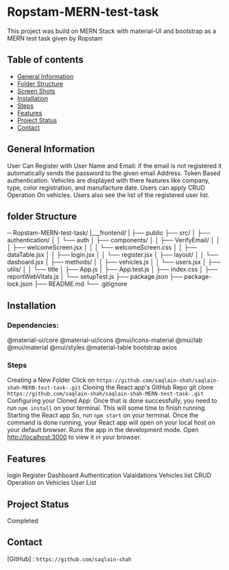 # Ropstam-MERN-test-task

This project was build on MERN Stack with material-UI and bootstrap as a MERN test task given by Ropstam

## Table of contents

- [General Information](##general-info)
- [Folder Structure](##folder-Structure)
- [Screen Shots](##screen-shots)
- [Installation](##installation)
- [Steps](###steps)
- [Features](##features)
- [Project Status](##project-status)
- [Contact](##Contact)

## General Information

User Can Register with User Name and Email: if the email is not registered it automatically sends the password to the given email Address. Token Based authentication.
Vehicles are displayed with there features like company, type, color registration, and manufacture date. Users can apply CRUD Operation On vehicles.
Users also see the list of the registered user list.

## folder Structure

─ Ropstam-MERN-test-task/
|___frontend/
    |
    ├── public
    ├── src/
    │ ├── authentication/
    │ │ └── auth
    │ ├── components/
    │ │ ├── VerifyEmail/
    │ │ │ ├── welcomeScreen.jsx
    │ │ │ └── welcomeScreen.css
    │ │ ├── dataTable.jsx
    │ │ ├── login.jsx
    │ │ └── register.jsx
    │ ├── layout/
    │ │ └── dasboard.jsx
    │ ├── methods/
    │ │ ├── vehicles.js
    │ │ └── users.jsx
    │ ├── utils/
    │ │ └── title
    │ ├── App.js
    │ ├── App.test.js
    │ ├── index.css
    │ ├── reportWebVitals.js
    │ └── setupTest.js
    ├── package.json
    ├── package-lock.json
    ├── README.md
    └── .gitignore

## Installation

### Dependencies:

@material-ui/core
@material-ui/icons
@mui/icons-material
@mui/lab
@mui/material
@mui/styles
@material-table
bootstrap
axios

### Steps

Creating a New Folder
Click on `https://github.com/saqlain-shah/saqlain-shah-MERN-test-task-.git`
Cloning the React app's GitHub Repo git clone `https://github.com/saqlain-shah/saqlain-shah-MERN-test-task-.git`
Configuring your Cloned App: Once that is done successfully, you need to run `npm install` on your terminal. This will some time to finish running.
Starting the React app So, run `npm start` on your terminal.
Once the command is done running, your React app will open on your local host on your default browser.
Runs the app in the development mode.
Open [http://localhost:3000](http://localhost:3000) to view it in your browser.

## Features

login
Register
Dashboard
Authentication
Valaidations
Vehicles list
CRUD Operation on Vehicles
User List

## Project Status

Completed

## Contact

[linkedin]: `https://www.linkedin.com/in/saqlain-shah`

[GitHub] : `https://github.com/saqlain-shah`
